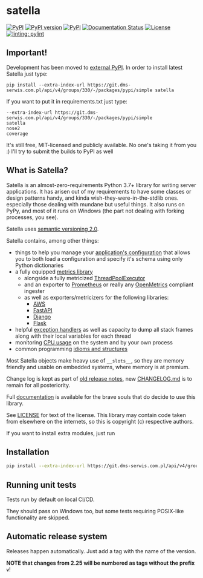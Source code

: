 satella
========
[![PyPI](https://img.shields.io/pypi/pyversions/satella.svg)](https://pypi.python.org/pypi/satella)
[![PyPI version](https://badge.fury.io/py/satella.svg)](https://badge.fury.io/py/satella)
[![PyPI](https://img.shields.io/pypi/implementation/satella.svg)](https://pypi.python.org/pypi/satella)
[![Documentation Status](https://readthedocs.org/projects/satella/badge/?version=latest)](http://satella.readthedocs.io/en/latest/?badge=latest)
[![License](https://img.shields.io/pypi/l/satella)](https://github.com/piotrmaslanka/satella)
[![linting: pylint](https://img.shields.io/badge/linting-pylint-yellowgreen)](https://github.com/pylint-dev/pylint)

Important!
----------

Development has been moved to [external PyPI](https://git.dms-serwis.com.pl/smokserwis/satella).
In order to install latest Satella just type:

```
pip install --extra-index-url https://git.dms-serwis.com.pl/api/v4/groups/330/-/packages/pypi/simple satella
```

If you want to put it in requirements.txt just type:

```
--extra-index-url https://git.dms-serwis.com.pl/api/v4/groups/330/-/packages/pypi/simple
satella
nose2
coverage
```

It's still free, MIT-licensed and publicly available. No one's taking it from you :)
I'll try to submit the builds to PyPI as well

What is Satella?
----------------

Satella is an almost-zero-requirements Python 3.7+ library for writing server applications. It has arisen out of my
requirements to have some classes or design patterns handy, and kinda wish-they-were-in-the-stdlib ones. especially
those dealing with mundane but useful things. It also runs on PyPy, and most of it runs on Windows (the part not dealing
with forking processes, you see).

Satella uses [semantic versioning 2.0](https://semver.org/spec/v2.0.0.html).

Satella contains, among other things:

* things to help you manage your [application's configuration](satella/configuration) that allows
    you to both load a configuration and specify it's schema using only
    Python dictionaries
* a fully equipped [metrics library](satella/instrumentation/metrics)
    * alongside a fully metricized [ThreadPoolExecutor](satella/instrumentation/metrics/structures/threadpool.py)
    * and an exporter to [Prometheus](satella/instrumentation/metrics/exporters/prometheus.py) or really any
      [OpenMetrics](https://github.com/OpenObservability/OpenMetrics/blob/main/specification/OpenMetrics.md) compliant
      ingester
    * as well as exporters/metricizers for the following libraries:
        * [AWS](https://github.com/piotrmaslanka/aws-satella)
        * [FastAPI](https://github.com/Dronehub/fastapi-satella-metrics)
        * [Django](https://github.com/piotrmaslanka/django-satella-metrics)
        * [Flask](https://github.com/piotrmaslanka/flask-satella-metrics)
* helpful [exception handlers](satella/exception_handling) as well as capacity to dump all stack frames
    along with their local variables for each thread
* monitoring [CPU usage](satella/instrumentation/cpu_time/collectors) on the system and by your own process
* common programming [idioms and structures](satella/coding)

Most Satella objects make heavy use of `__slots__`, so they are memory friendly and usable on embedded systems, where
memory is at premium.

Change log is kept as part of [old release notes](https://github.com/piotrmaslanka/satella/releases),
new [CHANGELOG.md](CHANGELOG.md) is to remain for all posteriority.

Full [documentation](http://smokserwis.docs.smok.co/satella)
is available for the brave souls that do decide to use this library.

See [LICENSE](LICENSE) for text of the license. This library may contain code taken from elsewhere on the internets, so
this is copyright (c) respective authors.

If you want to install extra modules, just run

Installation
------------

```bash
pip install --extra-index-url https://git.dms-serwis.com.pl/api/v4/groups/330/-/packages/pypi/simple satella
```

Running unit tests
------------------

Tests run by default on local CI/CD.

They should pass on Windows too, but some tests requiring POSIX-like functionality are skipped.

Automatic release system
------------------------

Releases happen automatically. Just add a tag with the name of the version.

**NOTE that changes from 2.25 will be numbered as tags without the prefix ```v```**!
